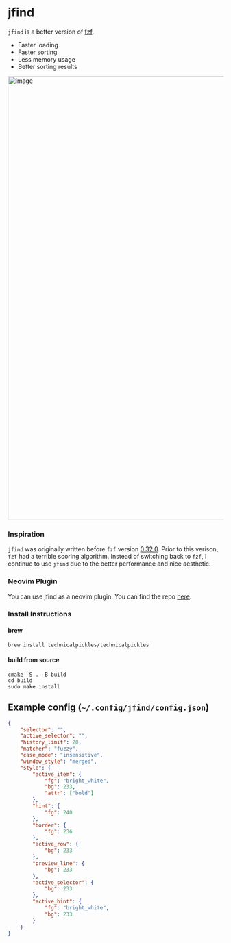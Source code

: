 # jfind

`jfind` is a better version of [fzf](https://github.com/junegunn/fzf).

 * Faster loading
 * Faster sorting
 * Less memory usage
 * Better sorting results


<img width="1037" alt="image" src="https://user-images.githubusercontent.com/83528263/211302575-315d669c-2552-4213-a3a1-071fde7995fe.png">

### Inspiration

`jfind` was originally written before `fzf` version [0.32.0](https://github.com/junegunn/fzf/releases/tag/0.32.0).
Prior to this verison, `fzf` had a terrible scoring algorithm.
Instead of switching back to `fzf`, I continue to use `jfind` due to the better performance and nice aesthetic.

### Neovim Plugin
You can use jfind as a neovim plugin. You can find the repo [here](https://github.com/jake-stewart/jfind.nvim).

### Install Instructions

#### brew

    brew install technicalpickles/technicalpickles

#### build from source

    cmake -S . -B build
    cd build
    sudo make install

## Example config (`~/.config/jfind/config.json`)
```json
{
    "selector": "",
    "active_selector": "",
    "history_limit": 20,
    "matcher": "fuzzy",
    "case_mode": "insensitive",
    "window_style": "merged",
    "style": {
        "active_item": {
            "fg": "bright_white",
            "bg": 233,
            "attr": ["bold"]
        },
        "hint": {
            "fg": 240
        },
        "border": {
            "fg": 236
        },
        "active_row": {
            "bg": 233
        },
        "preview_line": {
            "bg": 233
        },
        "active_selector": {
            "bg": 233
        },
        "active_hint": {
            "fg": "bright_white",
            "bg": 233
        }
    }
}
```
